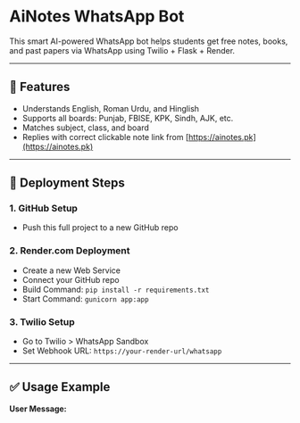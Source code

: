 # AiNotes WhatsApp Bot

This smart AI-powered WhatsApp bot helps students get free notes, books, and past papers via WhatsApp using Twilio + Flask + Render.

---

## 🧠 Features
- Understands English, Roman Urdu, and Hinglish
- Supports all boards: Punjab, FBISE, KPK, Sindh, AJK, etc.
- Matches subject, class, and board
- Replies with correct clickable note link from [https://ainotes.pk](https://ainotes.pk)

---

## 🚀 Deployment Steps

### 1. GitHub Setup
- Push this full project to a new GitHub repo

### 2. Render.com Deployment
- Create a new Web Service
- Connect your GitHub repo
- Build Command: `pip install -r requirements.txt`
- Start Command: `gunicorn app:app`

### 3. Twilio Setup
- Go to Twilio > WhatsApp Sandbox
- Set Webhook URL: `https://your-render-url/whatsapp`

---

## ✅ Usage Example

**User Message:**
